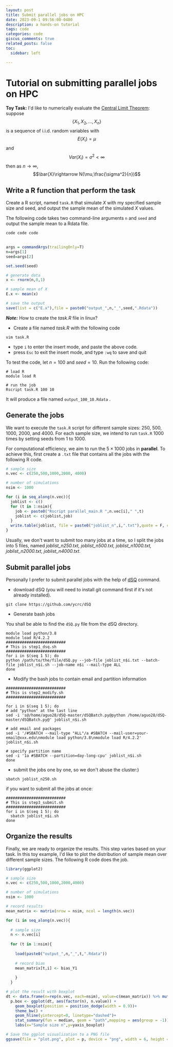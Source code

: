 ```yaml
---
layout: post
title: Submit parallel jobs on HPC
date: 2023-09-1 09:56:00-0400
description: a hands-on tutorial
tags: code
categories: code
giscus_comments: true
related_posts: false
toc:
  sidebar: left

---
```




# Tutorial on submitting parallel jobs on HPC

**Toy Task:** I'd like to numerically evaluate the <u>Central Limit Theorem</u>: suppose $$\{X_1,X_2,\dots,X_n\}$$ is a sequence of i.i.d. random variables with $$E(X_i)=\mu$$ and $$Var(X_i)=\sigma^2 <\infty$$ then as $n\rightarrow\infty$, $$\bar{X}\rightarrow N(\mu,\frac{\sigma^2}{n})$$



## Write a R function that perform the task

Create a R script, named `task.R` that simulate $X$ with my specified sample size and seed, and output the sample mean of the simulated $X$ values.

The following code takes two command-line arguments `n` and `seed` and output the sample mean to a Rdata file.

```c++
code code code
  
```

```R
args = commandArgs(trailingOnly=T)
n=args[1]
seed=args[2]

set.seed(seed)

# generate data
x <- rnorm(n,0,1)

# sample mean of X
E.x <- mean(x)

# save the output
save(list = c("E.x"),file = paste0("output_",n,"_",seed,".Rdata"))
```



***Note:*** How to create the *task.R* file in linux?

- Create a file named *task.R* with the following code

```shell
vim task.R
```

- type `i` to enter the insert mode, and paste the above code.
- press `Esc` to exit the insert mode, and type `:wq` to save and quit



To test the code, let $n=100$ and $seed=10$. Run the following code:

```shell
# load R
module load R

# run the job
Rscript task.R 100 10
```

It will produce a file named `output_100_10.Rdata` .



## Generate the jobs

We want to execute the `task.R` script for different sample sizes: 250, 500, 1000, 2000, and 4000. For each sample size, we intend to run `task.R` 1000 times by setting seeds from 1 to 1000.

For computational efficiency, we aim to run the $5\times 100$0 jobs in **parallel**. To achieve this, first create a `.txt` file that contains all the jobs with the following R code. 

```R
# sample size
n.vec <- c(250,500,1000,2000, 4000)

# number of simulations
nsim <- 1000

for (i in seq_along(n.vec)){
  joblist <- c()
  for (t in 1:nsim){
    job <- paste0("Rscript parallel_main.R ",n.vec[i]," ",t)
    joblist <- c(joblist,job)
  }
  write.table(joblist, file = paste0("joblist_n",i,".txt"),quote = F, col.names = F, row.names = F)
}
```

Usually, we don't want to submit too many jobs at a time, so I split the jobs into 5 files, named *joblist_n250.txt, joblist_n500.txt, joblist_n1000.txt, joblist_n2000.txt, joblist_n4000.txt*.

## Submit parallel jobs

Personally I prefer to submit parallel jobs with the help of [dSQ](https://github.com/ycrc/dSQ) command. 

- download dSQ (you will need to install git command first if it's not already installed).

```shell
git clone https://github.com/ycrc/dSQ
```

- Generate bash jobs

You shall be able to find the `dSQ.py` file from the dSQ directory.

```shell
module load python/3.8
module load R/4.2.2
##########################
# This is step1_dsq.sh
##########################
for i in $(seq 1 5); do
python /path/to/the/file/dSQ.py --job-file joblist_n$i.txt --batch-file joblist_n$i.sh --job-name n$i --mail-type ALL
done
```

- Modify the bash jobs to contain email and partition information

```shell
##########################
# This is step2_modify.sh
##########################

for i in $(seq 1 5); do
# add "python" at the last line
sed -i 's@/home/aguo28/dSQ-master/dSQBatch.py@python /home/aguo28/dSQ-master/dSQBatch.py@' joblist_n$i.sh

# add email and packages
sed -i '/#SBATCH --mail-type "ALL"/a #SBATCH --mail-user=your-email@xxx.edu\nmodule load python/3.8\nmodule load R/4.2.2' joblist_n$i.sh

# specify partition name
sed -i '1a #SBATCH --partition=day-long-cpu' joblist_n$i.sh
done

```

- submit the jobs one by one, so we don't abuse the cluster:)

```shell
sbatch joblist_n250.sh
```

if you want to submit all the jobs at once:

```shell
##########################
# This is step3_submit.sh
##########################
for i in $(seq 1 5); do
  sbatch joblist_n$i.sh
done
```

## Organize the results

Finally, we are ready to organize the results. This step varies based on your task. In this toy example, I'd like to plot the distribution of sample mean over different sample sizes. The following R code does the job.

```R
library(ggplot2)

# sample size
n.vec <- c(250,500,1000,2000,4000)

# number of simulations
nsim <- 1000

# record results  
mean_matrix <- matrix(nrow = nsim, ncol = length(n.vec))

for (i in seq_along(n.vec)){
  
  # sample size
  n <- n.vec[i]
  
  for (t in 1:nsim){
 
    load(paste0("output_",n,"_",t,".Rdata"))
    
    # record bias
    mean_matrix[t,i] <- bias_Y1
    
    }
  }

# plot the result with boxplot
dt <- data.frame(n=rep(n.vec, each=nsim), value=c(mean_matrix)) %>% mutate(n.value=sqrt(n)*value)
  p.box <- ggplot(dt, aes(factor(n), n.value)) + 
    geom_boxplot(position = position_dodge(width = 0.9))+ 
    theme_bw() +
    geom_hline(yintercept=0, linetype="dashed")+
    stat_summary(fun = median, geom = "path",mapping = aes(group = -1))+
    labs(x="Sample size n",y=yaxis_boxplot)

# Save the ggplot visualization to a PNG file
ggsave(file = "plot.png", plot = p, device = "png", width = 6, height = 4, dpi = 300)
```

